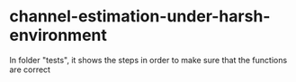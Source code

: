 # channel-estimation-under-harsh-environment

In folder "tests", it shows the steps in order to make sure that the functions are correct



